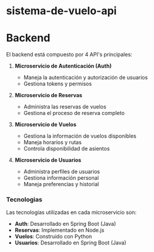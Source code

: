 # sistema-de-vuelo-api

# Backend

El backend está compuesto por 4 API's principales:

1. **Microservicio de Autenticación (Auth)**
   - Maneja la autenticación y autorización de usuarios
   - Gestiona tokens y permisos

2. **Microservicio de Reservas**
   - Administra las reservas de vuelos
   - Gestiona el proceso de reserva completo

3. **Microservicio de Vuelos**
   - Gestiona la información de vuelos disponibles
   - Maneja horarios y rutas
   - Controla disponibilidad de asientos

4. **Microservicio de Usuarios**
   - Administra perfiles de usuarios
   - Gestiona información personal
   - Maneja preferencias y historial

### Tecnologias

Las tecnologías utilizadas en cada microservicio son:

- **Auth**: Desarrollado en Spring Boot (Java)
- **Reservas**: Implementado en Node.js
- **Vuelos**: Construido con Python
- **Usuarios**: Desarrollado en Spring Boot (Java)

